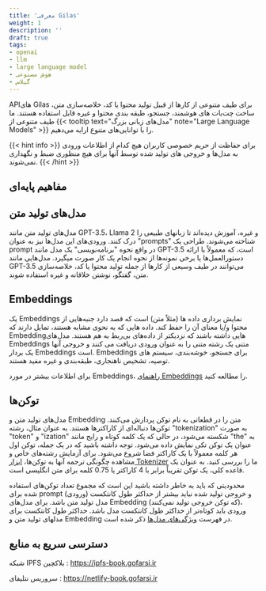 ```yaml
---
title: 'معرفی Gilas'
weight: 1
description: ''
draft: true
tags:
- openai
- llm
- large language model
- هوش مصنوعی
- گیلاس
---
```




APIهای Gilas برای طیف متنوعی از کارها از قبیل تولید محتوا یا کد، خلاصه‌سازی متن، ساخت چت‌بات های هوشمند، جستجو، طبقه بندی محتوا و غیره قابل استفاده هستند. ما طیف متنوعی از {{< tooltip text="مدل‌های زبانی بزرگ" note="Large Language Models" >}} را با توانایی‌های متنوع ارایه می‌دهیم.

{{< hint info >}}
برای حفاظت از حریم خصوصی کاربران هیچ کدام از اطلاعات ورودی به مدل‌ها و خروجی های تولید شده توسط آنها برای هیچ منظوری ضبط و نگهداری نمی‌شوند.
{{< /hint >}}

## مفاهیم پایه‌ای


## مدل‌های تولید متن

مدل‌های تولید متن مانند GPT-3.5، Llama 2 و غیره، آموزش دیده‌اند تا زبانهای طبیعی را درک کنند. ورودی‌های این مدل‌ها نیز به عنوان "prompts" شناخته می‌شوند. طراحی یک prompt در واقع نحوه "برنامه‌نویسی" یک مدل مانند GPT-3.5 است، که معمولاً با ارائه دستورالعمل‌ها یا برخی نمونه‌ها از نحوه انجام یک کار صورت میگیرد. مدل‌هایی مانند GPT-3.5 می‌توانند در طیف وسیعی از کارها از جمله تولید محتوا یا کد، خلاصه‌سازی متن، گفتگو، نوشتن خلاقانه و غیره استفاده شوند. 


## Embeddings

یک Embeddings نمایش برداری داده ها (مثلاً متن) است که قصد دارد جنبه‌هایی از محتوا و/یا معنای آن را حفظ کند. داده هایی که به نحوی مشابه هستند، تمایل دارند که Embeddingهایی داشته باشند که نزدیکتر از داده‌های بی‌ربط به هم هستند. مدل‌های Embeddings متنی یک رشته متنی را به عنوان ورودی دریافت می کنند و خروجی آنها یک بردار Embeddings است. Embedding‌s برای جستجو، خوشه‌بندی، سیستم های توصیه، تشخیص ناهنجاری، طبقه‌بندی و غیره مفید هستند.

برای اطلاعات بیشتر در مورد Embedding‌s، [راهنمای Embeddings](/apis/embeddings-api) را مطالعه کنید.

## توکن‌ها

مدل‌های تولید متن و Embedding متن را در قطعاتی به نام توکن پردازش می‌کنند. توکن‌ها دنباله‌‌ای از کاراکترها هستند. به عنوان مثال، رشته "tokenization" به صورت "token" و "ization" شکسته می‌شود، در حالی که یک کلمه کوتاه و رایج مانند "the" به عنوان یک توکن تکی نمایش داده می‌شود. توجه داشته باشید که در یک جمله، توکن اول هر کلمه معمولاً با یک کاراکتر فضا شروع می‌شود. برای آزمایش رشته‌های خاص و مشاهده چگونگی ترجمه آنها به توکن‌ها، [ابزار Tokenizer](link) ما را بررسی کنید. به عنوان یک قاعده کلی، یک توکن تقریباً برابر با 4 کاراکتر یا 0.75 کلمه برای متن انگلیسی است.

محدودیتی که باید به خاطر داشته باشید این است که مجموع تعداد توکن‌های استفاده شده برای prompt (ورودی) و خروجی تولید شده  نباید بیشتر از حداکثر طول کانتکست مدل تولید متن باشد. برای مدل‌های Embedding (که توکن خروجی تولید نمی‌کنند)، ورودی باید کوتاه‌تر از حداکثر طول کانتکست مدل باشد. حداکثر طول کانتکست برای مدلهای تولید متن و Embedding در فهرست [ویژگی‌های مدل‌ها](link) ذکر شده است.



## دسترسی سریع به منابع
<span class="fas fa-sharp fa-solid fa-circle-nodes"></span>  شبکه IPFS بلاکچین :  https://ipfs-book.gofarsi.ir

<span class="fas a-sharp fa-solid fa-server"></span>  سروریس نتلیفای :  https://netlify-book.gofarsi.ir

